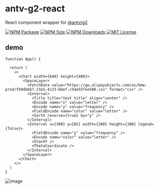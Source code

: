 # antv-g2-react

React component wrapper for [@antv/g2](https://github.com/antvis/g2).  

<a href="https://www.npmjs.com/package/antv-g2-react"><img alt="NPM Package" src="https://img.shields.io/npm/v/antv-g2-react.svg?style=flat-square"></a>
<a href="https://www.npmjs.com/package/antv-g2-react"><img alt="NPM Size" src="https://img.shields.io/bundlephobia/minzip/antv-g2-react"></a>
<a href="https://www.npmjs.com/package/antv-g2-react"><img alt="NPM Downloads" src="https://img.shields.io/npm/dm/antv-g2-react?logo=npm&style=flat-square"></a>
<a href="/LICENSE"><img src="https://img.shields.io/github/license/lloydzhou/antv-g2-react?style=flat-square" alt="MIT License"></a>


## demo
```
function App() {

  return (
    <>
      <Chart width={640} height={480}>
        <SpaceLayer>
          <FetchData value="https://gw.alipayobjects.com/os/bmw-prod/fb9db6b7-23a5-4c23-bbef-c54a55fee580.csv" format="csv" />
          <Interval>
            <Title title="test title" align="center" />
            <Encode name="x" value="letter" />
            <Encode name="y" value="frequency" />
            <FieldEncode name="color" value="letter" />
            <SortX reverse={true} by="y" />
          </Interval>
          <Interval x={300} y={65} width={300} height={300} legend={false}>
            <FieldEncode name="y" value="frequency" />
            <Encode name="color" value="letter" />
            <StackY />
            <ThetaCoordinate />
          </Interval>
        </SpaceLayer>
      </Chart>
    </>
  )
}
```

![image](https://github.com/lloydzhou/antv-g2-react/assets/1826685/759ca66d-6d1b-428b-a651-172db3147dbb)

